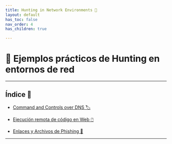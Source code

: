 ```yaml
---
title: Hunting in Network Environments 🥋 
layout: default
has_toc: false
nav_order: 4
has_children: true

---
```

# 🥋 Ejemplos prácticos de Hunting en entornos de red 

---
## Índice 📑

- [Command and Controls over DNS 🏷️](https://nottaroff.github.io/workspace/docs/Ejemplos%20pr%C3%A1cticos%20Hunting%20en%20Red/1.%20Command%20and%20Controls%20over%20DNS/) 

- [Ejecución remota de código en Web 🖱️](https://nottaroff.github.io/workspace/docs/Ejemplos%20pr%C3%A1cticos%20Hunting%20en%20Red/%202.%20Ejecuci%C3%B3n%20remota%20de%20c%C3%B3digo%20en%20Web/) 

- [Enlaces y Archivos de Phishing 🎣](https://nottaroff.github.io/workspace/docs/Ejemplos%20pr%C3%A1cticos%20Hunting%20en%20Red/3.%20Enlaces%20y%20Archivos%20de%20Phishing/) 


--- 